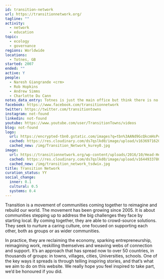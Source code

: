 ```yaml
---
id: transition-network
url: https://transitionnetwork.org/
tagline: ""
activity:
  - network
  - education
topic:
  - ecology
  - governance
regions: Worldwide
locations:
  - Totnes, GB
started: 2007
ended: ""
active: Y
people:
  - Naresh Giangrande <crm>
  - Rob Hopkins
  - Andrew Simms
  - Charlotte Du Cann
notes_data_entry: Totnes is just the main office but think there is no exact location - charlotte
facebook: https://www.facebook.com/transitionnetwork
twitter: https://twitter.com/transitiontowns
instagram: not-found
linkedin: not-found
youtube: https://www.youtube.com/user/TransitionTowns/videos
blog: not-found
logo:
  url: https://encrypted-tbn0.gstatic.com/images?q=tbn%3AANd9GcQkcmHsPczygR5QL2eQ_ePcVT1gJ-3LS-az4o7jZ-DNmRIEOZId
  cached: https://res.cloudinary.com/ds7qslkd0/image/upload/v1636971620/Ecosystem%20Mapping/Transition_Network_kurey0.jpg
  cached_new: /img/Transition_Network_kurey0.jpg
image:
  url: https://transitionnetwork.org/wp-content/uploads/2016/10/Head-Heart-Hands-at-the-Cultivate-Centre-in-Dublin.-1200x900.jpg
  cached: https://res.cloudinary.com/ds7qslkd0/image/upload/v1644933780/Ecosystem%20Mapping/transition_network_tsdwix.jpg
  cached_new: /img/transition_network_tsdwix.jpg
title: Transition Network
curation_status: YY
social_change:
  inner: 0.1
  cultural: 0.5
  systems: 0.4
---
```


Transition is a movement of communities coming together to reimagine and rebuild our world. The movement has been growing since 2005. It is about communities stepping up to address the big challenges they face by starting local.  By coming together, they are able to crowd-source solutions. They seek to nurture a caring culture, one focused on supporting each other, both as groups or as wider communities.

In practice, they are reclaiming the economy, sparking entrepreneurship, reimagining work, reskilling themselves and weaving webs of connection and support.  It’s an approach that has spread now to over 50 countries, in thousands of groups: in towns, villages, cities, Universities, schools.  One of the key ways it spreads is through telling inspiring stories, and that’s what we aim to do on this website.  We really hope you feel inspired to take part, we’d be honoured if you did.
